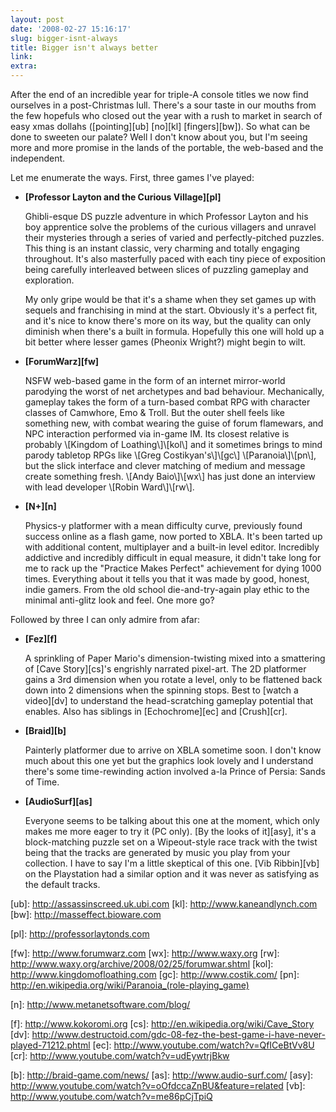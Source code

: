 ```yaml
---
layout: post
date: '2008-02-27 15:16:17'
slug: bigger-isnt-always
title: Bigger isn't always better
link: 
extra: 
---
```


After the end of an incredible year for triple-A console titles we now find ourselves in a post-Christmas lull. There's a sour taste in our mouths from the few hopefuls who closed out the year with a rush to market in search of easy xmas dollahs (\[pointing\]\[ub\] \[no\]\[kl\] \[fingers\]\[bw\]). So what can be done to sweeten our palate? Well I don't know about you, but I'm seeing more and more promise in the lands of the portable, the web-based and the independent.

Let me enumerate the ways. First, three games I've played:

- **\[Professor Layton and the Curious Village\]\[pl\]**
    
    <div><img src="/images/posts/2008/02/27/layton.jpg" alt="" class="border" /></div>
    Ghibli-esque DS puzzle adventure in which Professor Layton and his boy apprentice solve the problems of the curious villagers and unravel their mysteries through a series of varied and perfectly-pitched puzzles. This thing is an instant classic, very charming and totally engaging throughout. It's also masterfully paced with each tiny piece of exposition being carefully interleaved between slices of puzzling gameplay and exploration.
    
    My only gripe would be that it's a shame when they set games up with sequels and franchising in mind at the start. Obviously it's a perfect fit, and it's nice to know there's more on its way, but the quality can only diminish when there's a built in formula. Hopefully this one will hold up a bit better where lesser games  (Pheonix Wright?) might begin to wilt.

- **\[ForumWarz\]\[fw\]**
    
    <div><img src="/images/posts/2008/02/27/forumwarz.jpg" alt="" class="border" /></div>
    NSFW web-based game in the form of an internet mirror-world parodying the worst of net archetypes and bad behaviour. Mechanically, gameplay takes the form of a turn-based combat RPG with character classes of Camwhore, Emo & Troll. But the outer shell feels like something new, with combat wearing the guise of forum flamewars, and NPC interaction performed via in-game IM. Its closest relative is probably \[Kingdom of Loathing\]\[kol\] and it sometimes brings to mind parody tabletop RPGs like \[Greg Costikyan's\]\[gc\] \[Paranoia\]\[pn\], but the slick interface and clever matching of medium and message create something fresh. \[Andy Baio\]\[wx\] has just done an interview with lead developer \[Robin Ward\]\[rw\].
    
- **\[N+\]\[n\]**
    
    <div><img src="/images/posts/2008/02/27/nplus.gif" alt="" class="border" /></div>
    Physics-y platformer with a mean difficulty curve, previously found success online as a flash game, now ported to XBLA. It's been tarted up with additional content, multiplayer and a built-in level editor. Incredibly addictive and incredibly difficult in equal measure, it didn't take long for me to rack up the "Practice Makes Perfect" achievement for dying 1000 times. Everything about it tells you that it was made by good, honest, indie gamers. From the old school die-and-try-again play ethic to the minimal anti-glitz look and feel. One more go?


Followed by three I can only admire from afar:

- **\[Fez\]\[f\]**
    
    A sprinkling of Paper Mario's dimension-twisting mixed into a smattering of \[Cave Story\]\[cs\]'s engrishly narrated pixel-art. The 2D platformer gains a 3rd dimension when you rotate a level, only to be flattened back down into 2 dimensions when the spinning stops. Best to \[watch a video\]\[dv\] to understand the head-scratching gameplay potential that enables. Also has siblings in \[Echochrome\]\[ec\] and \[Crush\]\[cr\].
    
- **\[Braid\]\[b\]**
    
    Painterly platformer due to arrive on XBLA sometime soon. I don't know much about this one yet but the graphics look lovely and I understand there's some time-rewinding action involved a-la Prince of Persia: Sands of Time.
    
- **\[AudioSurf\]\[as\]**
    
    Everyone seems to be talking about this one at the moment, which only makes me more eager to try it (PC only). \[By the looks of it\]\[asy\], it's a block-matching puzzle set on a Wipeout-style race track with the twist being that the tracks are generated by music you play from your collection.  I have to say I'm a little skeptical of this one. \[Vib Ribbin\]\[vb\] on the Playstation had a similar option and it was never as satisfying as the default tracks.
    

\[ub\]: http://assassinscreed.uk.ubi.com
\[kl\]: http://www.kaneandlynch.com
\[bw\]: http://masseffect.bioware.com

\[pl\]: http://professorlaytonds.com

\[fw\]: http://www.forumwarz.com
\[wx\]: http://www.waxy.org
\[rw\]: http://www.waxy.org/archive/2008/02/25/forumwar.shtml
\[kol\]: http://www.kingdomofloathing.com
\[gc\]: http://www.costik.com/
\[pn\]: http://en.wikipedia.org/wiki/Paranoia_(role-playing_game)

\[n\]: http://www.metanetsoftware.com/blog/

\[f\]: http://www.kokoromi.org
\[cs\]: http://en.wikipedia.org/wiki/Cave_Story
\[dv\]: http://www.destructoid.com/gdc-08-fez-the-best-game-i-have-never-played-71212.phtml
\[ec\]: http://www.youtube.com/watch?v=QfICeBtVv8U
\[cr\]: http://www.youtube.com/watch?v=udEywtrjBkw

\[b\]: http://braid-game.com/news/
\[as\]: http://www.audio-surf.com/
\[asy\]: http://www.youtube.com/watch?v=oOfdccaZnBU&feature=related
\[vb\]: http://www.youtube.com/watch?v=me86pCjTpiQ